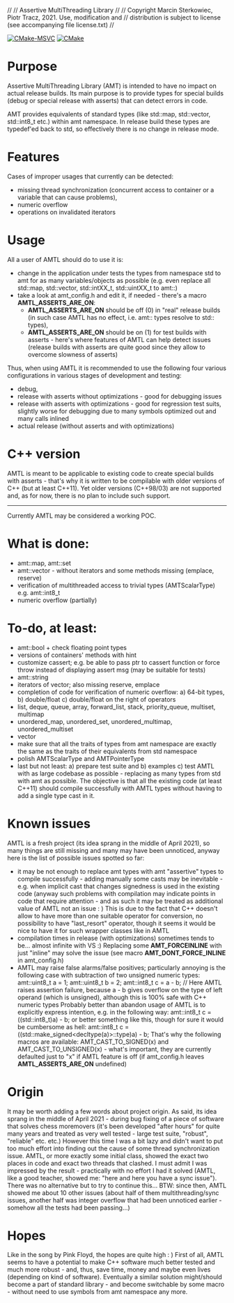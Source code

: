 //
// Assertive MultiThreading Library
//
//  Copyright Marcin Sterkowiec, Piotr Tracz, 2021. Use, modification and
//  distribution is subject to license (see accompanying file license.txt)
//

[![CMake-MSVC](https://github.com/msterkowiec/AMTL/actions/workflows/cmake-msvc.yml/badge.svg)](https://github.com/msterkowiec/AMTL/actions/workflows/cmake-msvc.yml)
[![CMake](https://github.com/msterkowiec/AMTL/actions/workflows/cmake.yml/badge.svg?branch=main)](https://github.com/msterkowiec/AMTL/actions/workflows/cmake.yml)


# Purpose

Assertive MultiThreading Library (AMT) is intended to have no impact on actual release builds.
Its main purpose is to provide types for special builds (debug or special release with asserts) that can detect errors in code.

AMT provides equivalents of standard types (like std::map, std::vector, std::int8_t etc.) within amt namespace.
In release build these types are typedef'ed back to std, so effectively there is no change in release mode.

# Features

Cases of improper usages that currently can be detected:
* missing thread synchronization (concurrent access to container or a variable that can cause problems),
* numeric overflow
* operations on invalidated iterators

# Usage

All a user of AMTL should do to use it is:
* change in the application under tests the types from namespace std to amt for as many variables/objects as possible (e.g. even replace all std::map, std::vector, std::intXX_t, std::uintXX_t to amt::)
* take a look at amt_config.h and edit it, if needed - there's a macro __AMTL_ASSERTS_ARE_ON__: 
  - __AMTL_ASSERTS_ARE_ON__ should be off (0) in "real" release builds (in such case AMTL has no effect, i.e. amt:: types resolve to std:: types),
  - __AMTL_ASSERTS_ARE_ON__ should be on (1) for test builds with asserts - here's where features of AMTL can help detect issues (release builds with asserts are quite good since they allow to overcome slowness of asserts)

Thus, when using AMTL it is recommended to use the following four various configurations in various stages of development and testing:
- debug,
- release with asserts without optimizations - good for debugging issues
- release with asserts with optimizations - good for regression test suits, slightly worse for debugging due to many symbols optimized out and many calls inlined
- actual release (without asserts and with optimizations)

# C++ version
AMTL is meant to be applicable to existing code to create special builds with asserts - that's why it is written to be compilable with older versions of C++ (but at least C++11).
Yet older versions (C++98/03) are not supported and, as for now, there is no plan to include such support.

---------------------------------------------------

Currently AMTL may be considered a working POC.

# What is done:
- amt::map, amt::set
- amt::vector - without iterators and some methods missing (emplace, reserve)
- verification of multithreaded access to trivial types (AMTScalarType) e.g. amt::int8_t
- numeric overflow (partially)

# To-do, at least:
- amt::bool + check floating point types
- versions of containers' methods with hint
- customize cassert; e.g. be able to pass ptr to cassert function or force throw instead of displaying assert msg (may be suitable for tests)
- amt::string
- iterators of vector; also missing reserve, emplace
- completion of code for verification of numeric overflow: a) 64-bit types, b) double/float c) double/float on the right of operators
- list, deque, queue, array, forward_list, stack, priority_queue, multiset, multimap
- unordered_map, unordered_set, unordered_multimap, unordered_multiset
- vector<bool>
- make sure that all the traits of types from amt namespace are exactly the same as the traits of their equivalents from std namespace
- polish AMTScalarType and AMTPointerType
- last but not least: a) prepare test suite and b) examples c) test AMTL with as large codebase as possible - replacing as many types from std with amt as possible. The objective is that all the existing code (at least C++11) should compile successfully with AMTL types without having to add a single type cast in it.

# Known issues
AMTL is a fresh project (its idea sprang in the middle of April 2021), so many things are still missing and many may have been unnoticed, anyway here is the list of possible issues spotted so far:
- it may be not enough to replace amt types with amt "assertive" types to compile successfully - adding manually some casts may be inevitable - e.g. when implicit cast that changes signedness is used in the existing code (anyway such problems with compilation may indicate points in code that require attention - and as such it may be treated as additional value of AMTL not an issue : )
  This is due to the fact that C++ doesn't allow to have more than one suitable operator for conversion, no possibility to have "last_resort" operator, though it seems it would be nice to have it for such wrapper classes like in AMTL
- compilation times in release (with optimizations) sometimes tends to be... almost infinite with VS :) Replacing some __AMT_FORCEINLINE__ with just "inline" may solve the issue (see macro __AMT_DONT_FORCE_INLINE__ in amt_config.h)
- AMTL may raise false alarms/false positives; particularly annoying is the following case with subtraction of two unsigned numeric types:
  amt::uint8_t a = 1;
  amt::uint8_t b = 2;
  amt::int8_t c = a - b; // Here AMTL raises assertion failure, because a - b gives overflow on the type of left operand (which is unsigned), although this is 100% safe with C++ numeric types
  Probably better than abandon usage of AMTL is to explicitly express intention, e.g. in the following way:
  amt::int8_t c = ((std::int8_t)a) - b;
  or better something like this, though for sure it would be cumbersome as hell:
  amt::int8_t c = ((std::make_signed<decltype(a)>::type)a) - b;
  That's why the following macros are available: AMT_CAST_TO_SIGNED(x) and AMT_CAST_TO_UNSIGNED(x) - what's important, they are currently defaulted just to "x" if AMTL feature is off (if amt_config.h leaves __AMTL_ASSERTS_ARE_ON__ undefined)

# Origin

It may be worth adding a few words about project origin. As said, its idea sprang in the middle of April 2021 - during bug fixing of a piece of software that solves chess moremovers (it's been developed "after hours" for quite many years and treated as very well tested - large test suite, "robust", "reliable" etc. etc.)
However this time I was a bit lazy and didn't want to put too much effort into finding out the cause of some thread synchronization issue. AMTL, or more exactly some initial class, showed the exact two places in code and exact two threads that clashed.
I must admit I was impressed by the result - practically with no effort I had it solved (AMTL, like a good teacher, showed me: "here and here you have a sync issue"). There was no alternative but to try to continue this...
BTW: since then, AMTL showed me about 10 other issues (about half of them multithreading/sync issues, another half was integer overflow that had been unnoticed earlier - somehow all the tests had been passing...)

# Hopes

Like in the song by Pink Floyd, the hopes are quite high : )
First of all, AMTL seems to have a potential to make C++ software much better tested and much more robust - and, thus, save time, money and maybe even lives (depending on kind of software).
Eventually a similar solution might/should become a part of standard library - and become switchable by some macro - without need to use symbols from amt namespace any more.
